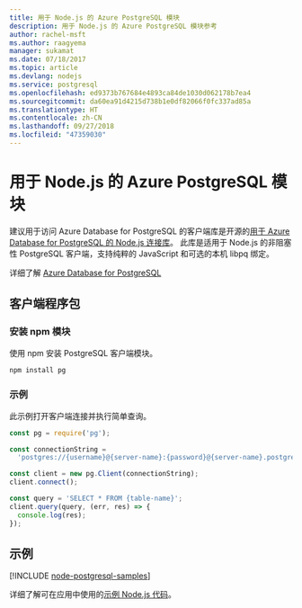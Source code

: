 ```yaml
---
title: 用于 Node.js 的 Azure PostgreSQL 模块
description: 用于 Node.js 的 Azure PostgreSQL 模块参考
author: rachel-msft
ms.author: raagyema
manager: sukamat
ms.date: 07/18/2017
ms.topic: article
ms.devlang: nodejs
ms.service: postgresql
ms.openlocfilehash: ed9373b767684e4893ca84de1030d062178b7ea4
ms.sourcegitcommit: da60ea91d4215d738b1e0df82066f0fc337ad85a
ms.translationtype: HT
ms.contentlocale: zh-CN
ms.lasthandoff: 09/27/2018
ms.locfileid: "47359030"
---
```

# <a name="azure-postgresql-modules-for-nodejs"></a>用于 Node.js 的 Azure PostgreSQL 模块

建议用于访问 Azure Database for PostgreSQL 的客户端库是开源的[用于 Azure Database for PostgreSQL 的 Node.js 连接库](https://www.npmjs.com/package/pg)。 此库是适用于 Node.js 的非阻塞性 PostgreSQL 客户端，支持纯粹的 JavaScript 和可选的本机 libpq 绑定。

详细了解 [Azure Database for PostgreSQL](https://docs.microsoft.com/azure/postgresql/)

## <a name="client-package"></a>客户端程序包

### <a name="install-the-npm-module"></a>安装 npm 模块

使用 npm 安装 PostgreSQL 客户端模块。

```bash
npm install pg
```   

### <a name="example"></a>示例

此示例打开客户端连接并执行简单查询。

```javascript
const pg = require('pg');

const connectionString =
  'postgres://{username}@{server-name}:{password}@{server-name}.postgres.database.azure.com:5432/{database-name}?ssl=true';

const client = new pg.Client(connectionString);
client.connect();

const query = 'SELECT * FROM {table-name}';
client.query(query, (err, res) => {
  console.log(res);
});
```

## <a name="samples"></a>示例

[!INCLUDE [node-postgresql-samples](../docs-ref-conceptual/includes/postgresql-samples.md)]

详细了解可在应用中使用的[示例 Node.js 代码](https://azure.microsoft.com/resources/samples/?platform=nodejs)。
